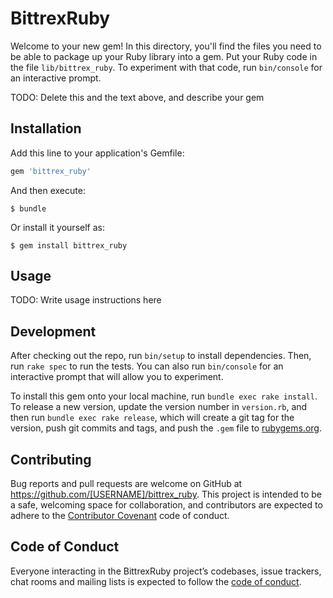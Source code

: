 # BittrexRuby

Welcome to your new gem! In this directory, you'll find the files you need to be able to package up your Ruby library into a gem. Put your Ruby code in the file `lib/bittrex_ruby`. To experiment with that code, run `bin/console` for an interactive prompt.

TODO: Delete this and the text above, and describe your gem

## Installation

Add this line to your application's Gemfile:

```ruby
gem 'bittrex_ruby'
```

And then execute:

    $ bundle

Or install it yourself as:

    $ gem install bittrex_ruby

## Usage

TODO: Write usage instructions here

## Development

After checking out the repo, run `bin/setup` to install dependencies. Then, run `rake spec` to run the tests. You can also run `bin/console` for an interactive prompt that will allow you to experiment.

To install this gem onto your local machine, run `bundle exec rake install`. To release a new version, update the version number in `version.rb`, and then run `bundle exec rake release`, which will create a git tag for the version, push git commits and tags, and push the `.gem` file to [rubygems.org](https://rubygems.org).

## Contributing

Bug reports and pull requests are welcome on GitHub at https://github.com/[USERNAME]/bittrex_ruby. This project is intended to be a safe, welcoming space for collaboration, and contributors are expected to adhere to the [Contributor Covenant](http://contributor-covenant.org) code of conduct.

## Code of Conduct

Everyone interacting in the BittrexRuby project’s codebases, issue trackers, chat rooms and mailing lists is expected to follow the [code of conduct](https://github.com/[USERNAME]/bittrex_ruby/blob/master/CODE_OF_CONDUCT.md).
